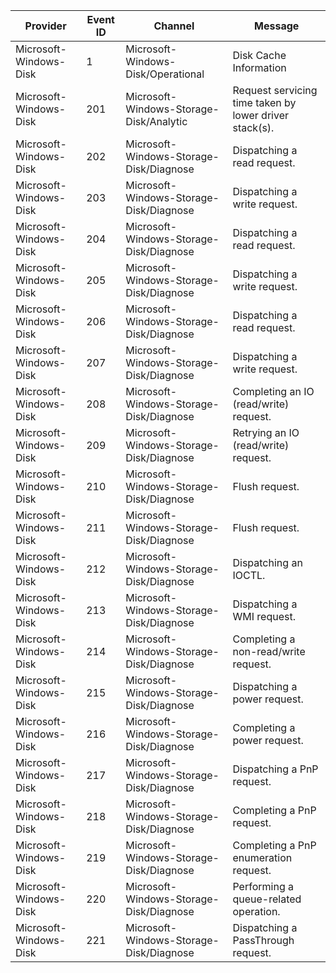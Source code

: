 Provider                |  Event ID  |  Channel                                  |  Message
------------------------|------------|-------------------------------------------|--------------------------------------------------------
Microsoft-Windows-Disk  |  1         |  Microsoft-Windows-Disk/Operational       |  Disk Cache Information
Microsoft-Windows-Disk  |  201       |  Microsoft-Windows-Storage-Disk/Analytic  |  Request servicing time taken by lower driver stack(s).
Microsoft-Windows-Disk  |  202       |  Microsoft-Windows-Storage-Disk/Diagnose  |  Dispatching a read request.
Microsoft-Windows-Disk  |  203       |  Microsoft-Windows-Storage-Disk/Diagnose  |  Dispatching a write request.
Microsoft-Windows-Disk  |  204       |  Microsoft-Windows-Storage-Disk/Diagnose  |  Dispatching a read request.
Microsoft-Windows-Disk  |  205       |  Microsoft-Windows-Storage-Disk/Diagnose  |  Dispatching a write request.
Microsoft-Windows-Disk  |  206       |  Microsoft-Windows-Storage-Disk/Diagnose  |  Dispatching a read request.
Microsoft-Windows-Disk  |  207       |  Microsoft-Windows-Storage-Disk/Diagnose  |  Dispatching a write request.
Microsoft-Windows-Disk  |  208       |  Microsoft-Windows-Storage-Disk/Diagnose  |  Completing an IO (read/write) request.
Microsoft-Windows-Disk  |  209       |  Microsoft-Windows-Storage-Disk/Diagnose  |  Retrying an IO (read/write) request.
Microsoft-Windows-Disk  |  210       |  Microsoft-Windows-Storage-Disk/Diagnose  |  Flush request.
Microsoft-Windows-Disk  |  211       |  Microsoft-Windows-Storage-Disk/Diagnose  |  Flush request.
Microsoft-Windows-Disk  |  212       |  Microsoft-Windows-Storage-Disk/Diagnose  |  Dispatching an IOCTL.
Microsoft-Windows-Disk  |  213       |  Microsoft-Windows-Storage-Disk/Diagnose  |  Dispatching a WMI request.
Microsoft-Windows-Disk  |  214       |  Microsoft-Windows-Storage-Disk/Diagnose  |  Completing a non-read/write request.
Microsoft-Windows-Disk  |  215       |  Microsoft-Windows-Storage-Disk/Diagnose  |  Dispatching a power request.
Microsoft-Windows-Disk  |  216       |  Microsoft-Windows-Storage-Disk/Diagnose  |  Completing a power request.
Microsoft-Windows-Disk  |  217       |  Microsoft-Windows-Storage-Disk/Diagnose  |  Dispatching a PnP request.
Microsoft-Windows-Disk  |  218       |  Microsoft-Windows-Storage-Disk/Diagnose  |  Completing a PnP request.
Microsoft-Windows-Disk  |  219       |  Microsoft-Windows-Storage-Disk/Diagnose  |  Completing a PnP enumeration request.
Microsoft-Windows-Disk  |  220       |  Microsoft-Windows-Storage-Disk/Diagnose  |  Performing a queue-related operation.
Microsoft-Windows-Disk  |  221       |  Microsoft-Windows-Storage-Disk/Diagnose  |  Dispatching a PassThrough request.